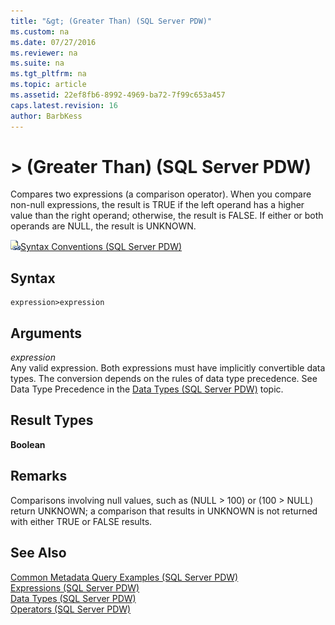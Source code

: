 ```yaml
---
title: "&gt; (Greater Than) (SQL Server PDW)"
ms.custom: na
ms.date: 07/27/2016
ms.reviewer: na
ms.suite: na
ms.tgt_pltfrm: na
ms.topic: article
ms.assetid: 22ef8fb6-8992-4969-ba72-7f99c653a457
caps.latest.revision: 16
author: BarbKess
---
```

# &gt; (Greater Than) (SQL Server PDW)
Compares two expressions (a comparison operator). When you compare non-null expressions, the result is TRUE if the left operand has a higher value than the right operand; otherwise, the result is FALSE. If either or both operands are NULL, the result is UNKNOWN.  
  
![Topic link icon](../../mpp/sqlpdw/media/Topic_Link.gif "Topic_Link")[Syntax Conventions &#40;SQL Server PDW&#41;](../../mpp/sqlpdw/syntax-conventions-sql-server-pdw.md)  
  
## Syntax  
  
```  
expression>expression  
```  
  
## Arguments  
*expression*  
Any valid expression. Both expressions must have implicitly convertible data types. The conversion depends on the rules of data type precedence. See Data Type Precedence in the [Data Types &#40;SQL Server PDW&#41;](../../mpp/sqlpdw/data-types-sql-server-pdw.md) topic.  
  
## Result Types  
**Boolean**  
  
## Remarks  
Comparisons involving null values, such as (NULL > 100) or (100 > NULL) return UNKNOWN; a comparison that results in UNKNOWN is not returned with either TRUE or FALSE results.  
  
## See Also  
[Common Metadata Query Examples &#40;SQL Server PDW&#41;](../../mpp/sqlpdw/common-metadata-query-examples-sql-server-pdw.md)  
[Expressions &#40;SQL Server PDW&#41;](../../mpp/sqlpdw/expressions-sql-server-pdw.md)  
[Data Types &#40;SQL Server PDW&#41;](../../mpp/sqlpdw/data-types-sql-server-pdw.md)  
[Operators &#40;SQL Server PDW&#41;](../../mpp/sqlpdw/operators-sql-server-pdw.md)  
  

